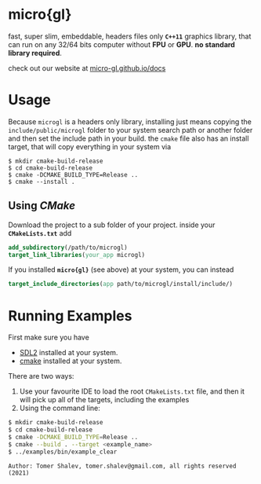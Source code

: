 # micro{gl}

fast, super slim, embeddable, headers files only **`C++11`** graphics library, that  
can run on any 32/64 bits computer without **FPU** or **GPU**. **no standard library required**.

check out our website at [micro-gl.github.io/docs](https://micro-gl.github.io/docs)

# Usage
Because `microgl` is a headers only library, installing just means copying the `include/public/microgl`
folder to your system search path or another folder and then set the include path in your build.
the `cmake` file also has an install target, that will copy everything in your system via 
```
$ mkdir cmake-build-release
$ cd cmake-build-release
$ cmake -DCMAKE_BUILD_TYPE=Release ..
$ cmake --install .
```

## Using *CMake*
Download the project to a sub folder of your project. inside your **`CMakeLists.txt`** add
```cmake
add_subdirectory(/path/to/microgl)
target_link_libraries(your_app microgl)
```
If you installed **`micro{gl}`** (see above) at your system, you can instead
```cmake
target_include_directories(app path/to/microgl/install/include/)
```

# Running Examples
First make sure you have 
 - [SDL2](https://www.libsdl.org/) installed at your system.  
 - [cmake](https://cmake.org/download/) installed at your system.

There are two ways:
1. Use your favourite IDE to load the root `CMakeLists.txt` file, and then it   
   will pick up all of the targets, including the examples
2. Using the command line:
```bash
$ mkdir cmake-build-release
$ cd cmake-build-release
$ cmake -DCMAKE_BUILD_TYPE=Release ..
$ cmake --build . --target <example_name>
$ ../examples/bin/example_clear
```

```text
Author: Tomer Shalev, tomer.shalev@gmail.com, all rights reserved (2021)
```